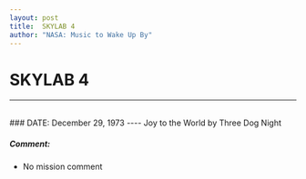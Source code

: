 ```yaml
---
layout: post
title:  SKYLAB 4
author: "NASA: Music to Wake Up By"
---
```


# SKYLAB 4
----
<br/>
### DATE: December 29, 1973
----
Joy to the World by Three Dog Night

##### Comment:
* No mission comment
